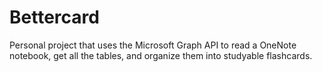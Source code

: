 Bettercard
===

Personal project that uses the Microsoft Graph API to read a OneNote notebook, get all the tables, and organize them into studyable flashcards.